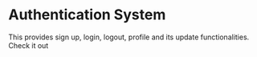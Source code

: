 # Authentication System

This provides sign up, login, logout, profile and its update functionalities. Check it out
